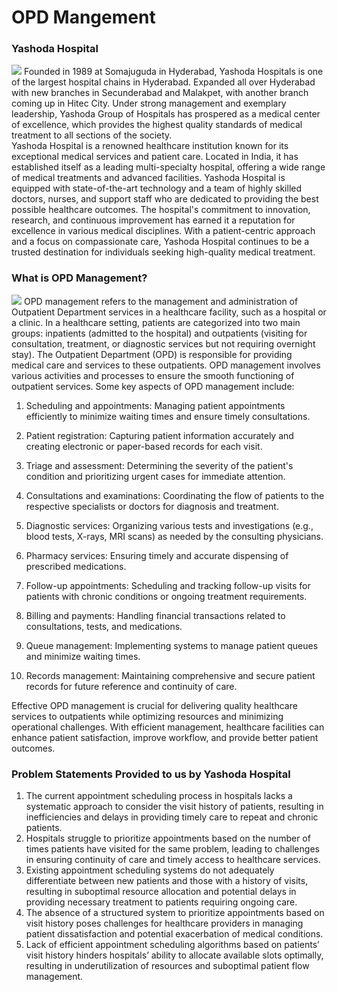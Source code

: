 # OPD Mangement
### Yashoda Hospital
<img src="https://cdn.yashodahospitals.com/wp-content/uploads/yashoda_hitech_city.jpg">
Founded in 1989 at Somajuguda in Hyderabad, Yashoda Hospitals is one of the largest hospital chains in Hyderabad. Expanded all over Hyderabad with new branches in Secunderabad and Malakpet, with another branch coming up in Hitec City.
Under strong management and exemplary leadership, Yashoda Group of Hospitals has prospered as a medical center of excellence, which provides the highest quality standards of medical treatment to all sections of the society.<br>
Yashoda Hospital is a renowned healthcare institution known for its exceptional medical services and patient care. Located in India, it has established itself as a leading multi-specialty hospital, offering a wide range of medical treatments and advanced facilities. Yashoda Hospital is equipped with state-of-the-art technology and a team of highly skilled doctors, nurses, and support staff who are dedicated to providing the best possible healthcare outcomes. The hospital's commitment to innovation, research, and continuous improvement has earned it a reputation for excellence in various medical disciplines. With a patient-centric approach and a focus on compassionate care, Yashoda Hospital continues to be a trusted destination for individuals seeking high-quality medical treatment.


### What is OPD Management?
<img src="https://cdn.yashodahospitals.com/wp-content/uploads/yashoda_hitech_city.jpg">
OPD management refers to the management and administration of Outpatient Department services in a healthcare facility, such as a hospital or a clinic. In a healthcare setting, patients are categorized into two main groups: inpatients (admitted to the hospital) and outpatients (visiting for consultation, treatment, or diagnostic services but not requiring overnight stay). The Outpatient Department (OPD) is responsible for providing medical care and services to these outpatients.
OPD management involves various activities and processes to ensure the smooth functioning of outpatient services. Some key aspects of OPD management include:

1. Scheduling and appointments: Managing patient appointments efficiently to minimize waiting times and ensure timely consultations.

2. Patient registration: Capturing patient information accurately and creating electronic or paper-based records for each visit.

3. Triage and assessment: Determining the severity of the patient's condition and prioritizing urgent cases for immediate attention.

4. Consultations and examinations: Coordinating the flow of patients to the respective specialists or doctors for diagnosis and treatment.

5. Diagnostic services: Organizing various tests and investigations (e.g., blood tests, X-rays, MRI scans) as needed by the consulting physicians.

6. Pharmacy services: Ensuring timely and accurate dispensing of prescribed medications.

7. Follow-up appointments: Scheduling and tracking follow-up visits for patients with chronic conditions or ongoing treatment requirements.

8. Billing and payments: Handling financial transactions related to consultations, tests, and medications.

9. Queue management: Implementing systems to manage patient queues and minimize waiting times.

10. Records management: Maintaining comprehensive and secure patient records for future reference and continuity of care.

Effective OPD management is crucial for delivering quality healthcare services to outpatients while optimizing resources and minimizing operational challenges. With efficient management, healthcare facilities can enhance patient satisfaction, improve workflow, and provide better patient outcomes.

### Problem Statements Provided to us by Yashoda Hospital
1. The current appointment scheduling process in hospitals lacks a systematic approach to consider the visit history of patients, resulting in inefficiencies and delays in providing timely care to repeat and chronic patients.<br>
2. Hospitals struggle to prioritize appointments based on the number of times patients have visited for the same problem, leading to challenges in ensuring continuity of care and timely access to healthcare services.<br>
3. Existing appointment scheduling systems do not adequately differentiate between new patients and those with a history of visits, resulting in suboptimal resource allocation and potential delays in providing necessary treatment to patients requiring ongoing care.<br>
4. The absence of a structured system to prioritize appointments based on visit history poses challenges for healthcare providers in managing patient dissatisfaction and potential exacerbation of medical conditions.<br>
5. Lack of efficient appointment scheduling algorithms based on patients’ visit history hinders hospitals’ ability to allocate available slots optimally, resulting in underutilization of resources and suboptimal patient flow management.<br>
